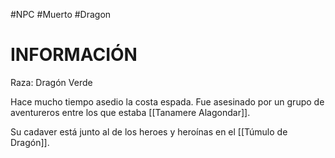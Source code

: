 #NPC #Muerto #Dragon 
# INFORMACIÓN 
Raza: Dragón Verde

Hace mucho tiempo asedio la costa espada. Fue asesinado por un grupo de aventureros entre los que estaba [[Tanamere Alagondar]].

Su cadaver está junto al de los heroes y heroínas en el [[Túmulo de Dragón]].